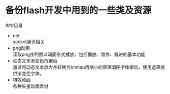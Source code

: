 备份flash开发中用到的一些类及资源
==
###目录
* net<br>
socket通讯相关
* png动画<br>
读取png序列图以动画形式播放，包括播放、暂停、跳进的基本功能
* 动态文本渐变色抗锯齿<br>
通过将动态文本放大并转换为bitmap再缩小的原理消除字体锯齿。使用遮罩提供渐变色字体。
* 特效动画<br>
各种矢量动画素材
